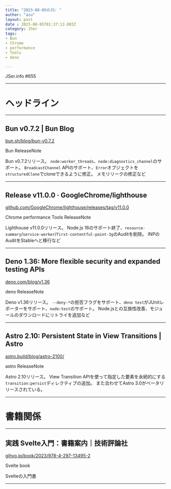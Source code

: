 ```yaml
---
title: "2023-08-05のJS: "
author: "azu"
layout: post
date : 2023-08-05T01:37:13.083Z
category: JSer
tags:
- Bun
- Chrome
- performance
- Tools
- deno

---
```


JSer.info #655

----

<h1 class="site-genre">ヘッドライン</h1>

----

## Bun v0.7.2 | Bun Blog
[bun.sh/blog/bun-v0.7.2](https://bun.sh/blog/bun-v0.7.2 "Bun v0.7.2 | Bun Blog")
<p class="jser-tags jser-tag-icon"><span class="jser-tag">Bun</span> <span class="jser-tag">ReleaseNote</span></p>

Bun v0.7.2リリース。
`node:worker_threads`、`node:diagnostics_channel`のサポート。
`BroadcastChannel` APIのサポート、`Error`オブジェクトを`structuredClone`でcloneできるように修正。
メモリリークの修正など


----

## Release v11.0.0 · GoogleChrome/lighthouse
[github.com/GoogleChrome/lighthouse/releases/tag/v11.0.0](https://github.com/GoogleChrome/lighthouse/releases/tag/v11.0.0 "Release v11.0.0 · GoogleChrome/lighthouse")
<p class="jser-tags jser-tag-icon"><span class="jser-tag">Chrome</span> <span class="jser-tag">performance</span> <span class="jser-tag">Tools</span> <span class="jser-tag">ReleaseNote</span></p>

Lighthouse v11.0.0リリース。
Node.js 16のサポート終了、`resource-summary`/`service-worker`/`first-contentful-paint-3g`のAuditを削除。
INPのAuditをStableへと移行など


----

## Deno 1.36: More flexible security and expanded testing APIs
[deno.com/blog/v1.36](https://deno.com/blog/v1.36 "Deno 1.36: More flexible security and expanded testing APIs")
<p class="jser-tags jser-tag-icon"><span class="jser-tag">deno</span> <span class="jser-tag">ReleaseNote</span></p>

Deno v1.36リリース。
`--deny-*`の拒否フラグをサポート、`deno test`がJUnitレポーターをサポート、`node:test`のサポート。
Node.jsとの互換性改善、モジュールのダウンロードにリトライを追加など


----

## Astro 2.10: Persistent State in View Transitions | Astro
[astro.build/blog/astro-2100/](https://astro.build/blog/astro-2100/ "Astro 2.10: Persistent State in View Transitions | Astro")
<p class="jser-tags jser-tag-icon"><span class="jser-tag">astro</span> <span class="jser-tag">ReleaseNote</span></p>

Astro 2.10リリース。
View Transition APIを使って指定した要素を永続的にする`transition:persist`ディレクティブの追加。
また合わせてAstro 3.0がベータリリースされている。


----
<h1 class="site-genre">書籍関係</h1>

----

## 実践 Svelte入門：書籍案内｜技術評論社
[gihyo.jp/book/2023/978-4-297-13495-2](https://gihyo.jp/book/2023/978-4-297-13495-2 "実践 Svelte入門：書籍案内｜技術評論社")
<p class="jser-tags jser-tag-icon"><span class="jser-tag">Svelte</span> <span class="jser-tag">book</span></p>

Svelteの入門書


----
